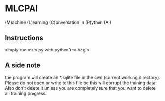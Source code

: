 # MLCPAI
(M)achine (L)earning (C)onversation in (P)ython (AI)

## Instructions
simply run main.py with python3 to begin

## A side note
the program will create an *.sqlite file in the cwd (current working directory). Please do not open or write to this file bc this will corrupt the training data. Also don't delete it unless you are completely sure that you want to delete all training progress.